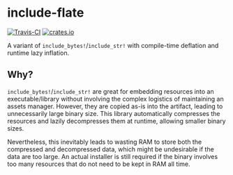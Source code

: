# include-flate
[![Travis-CI](https://travis-ci.com/SOF3/include-flate.svg?branch=master)](https://travis-ci.com/SOF3/include-flate)
[![crates.io](https://img.shields.io/crates/dv/include-flate.svg)](https://docs.rs/include-flate)

A variant of `include_bytes!`/`include_str!` with compile-time deflation and runtime lazy inflation.

## Why?
`include_bytes!`/`include_str!` are great for embedding resources into an executable/library
without involving the complex logistics of maintaining an assets manager.
However, they are copied as-is into the artifact, leading to unnecessarily large binary size.
This library automatically compresses the resources and lazily decompresses them at runtime,
allowing smaller binary sizes.

Nevertheless, this inevitably leads to wasting RAM to store both the compressed and decompressed data,
which might be undesirable if the data are too large.
An actual installer is still required if the binary involves too many resources that do not need to be kept in RAM all time.
